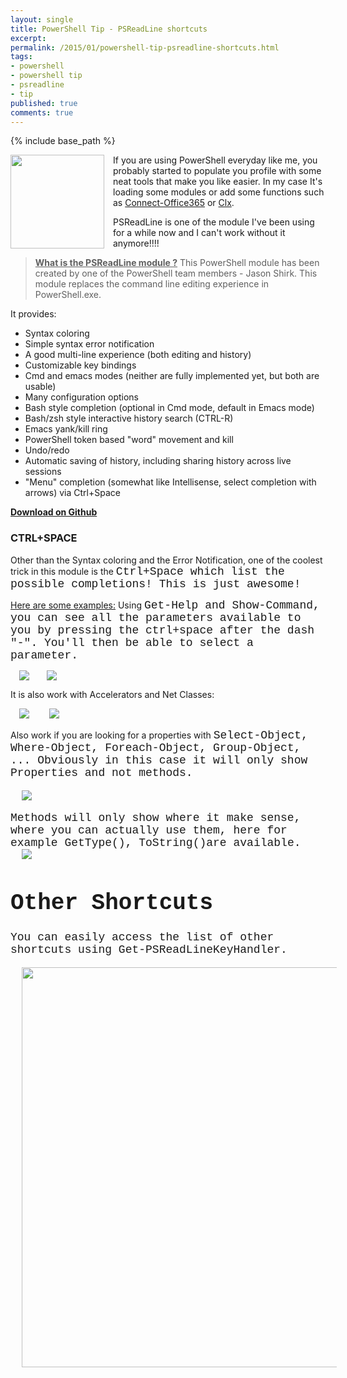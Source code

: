 ```yaml
---
layout: single
title: PowerShell Tip - PSReadLine shortcuts
excerpt: 
permalink: /2015/01/powershell-tip-psreadline-shortcuts.html
tags: 
- powershell
- powershell tip
- psreadline
- tip
published: true
comments: true
---
```

{% include base_path %} 
 
 </div><a href="{{ base_path }}/images/2015/20150106_PowerShell_Tip_-_PSReadLine_shortcuts/windows_powershell_icon__1771894770__-256x256.png" imageanchor="1" style="clear: left; float: left; margin-bottom: 1em; margin-right: 1em;"><img border="0" src="{{ base_path }}/images/2015/20150106_PowerShell_Tip_-_PSReadLine_shortcuts/windows_powershell_icon__1771894770__-256x256.png" height="150" width="150" /></a></div>If you are using PowerShell everyday like me, you probably started to populate you profile with some neat tools that make you like easier. In my case It's loading some modules or add some functions such as <a href="{{ base_path }}/2014/07/powershell-handy-function-to-connect-to.html" target="_blank">Connect-Office365</a> or <a href="http://tommymaynard.com/ql-clear-host-without-clearning-the-host/" target="_blank">Clx</a>.

PSReadLine is one of the module I've been using for a while now and I can't work without it anymore!!!!


> <b><u>What is the PSReadLine module ?</u></b>
This PowerShell module has been created by one of the PowerShell team members - Jason Shirk.
This module replaces the command line editing experience in PowerShell.exe.

It provides:

* Syntax coloring
* Simple syntax error notification
* A good multi-line experience (both editing and history)
* Customizable key bindings
* Cmd and emacs modes (neither are fully implemented yet, but both are usable)
* Many configuration options
* Bash style completion (optional in Cmd mode, default in Emacs mode)
* Bash/zsh style interactive history search (CTRL-R)
* Emacs yank/kill ring
* PowerShell token based "word" movement and kill
* Undo/redo
* Automatic saving of history, including sharing history across live sessions
* "Menu" completion (somewhat like Intellisense, select completion with arrows) via Ctrl+Space

<b><a href="https://github.com/lzybkr/PSReadLine/releases" target="_blank">Download on Github</a></b></div>
</div></div>

### CTRL+SPACE

Other than the Syntax coloring and the Error Notification, one of the coolest trick in this module is the <span style="font-family: Courier New, Courier, monospace; font-size: large;">Ctrl+Space which list the possible completions! This is just awesome!

<u>Here are some examples:</u>
Using <span style="font-family: Courier New, Courier, monospace; font-size: large;">Get-Help and <span style="font-family: Courier New, Courier, monospace; font-size: large;">Show-Command, you can see all the parameters available to you by pressing the ctrl+space after the dash "-". You'll then be able to select a parameter.

<a href="{{ base_path }}/images/2015/20150106_PowerShell_Tip_-_PSReadLine_shortcuts/PowerShell_PSReadLine_CtrlSpace_Get-Help__710720814__-692x186.png" imageanchor="1" style="margin-left: 1em; margin-right: 1em;"><img border="0" src="{{ base_path }}/images/2015/20150106_PowerShell_Tip_-_PSReadLine_shortcuts/PowerShell_PSReadLine_CtrlSpace_Get-Help__710720814__-692x186.png" /></a></div><a href="{{ base_path }}/images/2015/20150106_PowerShell_Tip_-_PSReadLine_shortcuts/PowerShell_PSReadLine_CtrlSpace_Show-Command__1447939043__-692x186.png" imageanchor="1" style="margin-left: 1em; margin-right: 1em;"><img border="0" src="{{ base_path }}/images/2015/20150106_PowerShell_Tip_-_PSReadLine_shortcuts/PowerShell_PSReadLine_CtrlSpace_Show-Command__1447939043__-692x186.png" /></a></div>
</div>
It is also work with Accelerators and Net Classes:

<a href="{{ base_path }}/images/2015/20150106_PowerShell_Tip_-_PSReadLine_shortcuts/PowerShell_PSReadLine_CtrlSpace_NetFramework__1113359674__-692x138.png" imageanchor="1" style="margin-left: 1em; margin-right: 1em;"><img border="0" src="{{ base_path }}/images/2015/20150106_PowerShell_Tip_-_PSReadLine_shortcuts/PowerShell_PSReadLine_CtrlSpace_NetFramework__1113359674__-692x138.png" /></a></div>
<a href="{{ base_path }}/images/2015/20150106_PowerShell_Tip_-_PSReadLine_shortcuts/PowerShell_PSReadLine_CtrlSpace_Regex__1640005701__-692x170.png" imageanchor="1" style="margin-left: 1em; margin-right: 1em;"><img border="0" src="{{ base_path }}/images/2015/20150106_PowerShell_Tip_-_PSReadLine_shortcuts/PowerShell_PSReadLine_CtrlSpace_Regex__1640005701__-692x170.png" /></a></div>
</div>
Also work if you are looking for a properties with <span style="font-family: Courier New, Courier, monospace; font-size: large;">Select-Object,  <span style="font-family: 'Courier New', Courier, monospace; font-size: large;">Where-Object,  <span style="font-family: 'Courier New', Courier, monospace; font-size: large;">Foreach-Object,  <span style="font-family: 'Courier New', Courier, monospace; font-size: large;">Group-Object, ... Obviously in this case it will only show Properties and not methods.
<span style="font-family: Courier New, Courier, monospace; font-size: large;">

<a href="{{ base_path }}/images/2015/20150106_PowerShell_Tip_-_PSReadLine_shortcuts/2015-01-06_20-50-20__1222405251__-692x906.png" imageanchor="1" style="margin-left: 1em; margin-right: 1em;"><img border="0" src="{{ base_path }}/images/2015/20150106_PowerShell_Tip_-_PSReadLine_shortcuts/2015-01-06_20-50-20__1222405251__-692x906.png" /></a></div>
</div><div class="separator" style="clear: both; text-align: left;">Methods will only show where it make sense, where you can actually use them, here for example <span style="font-family: Courier New, Courier, monospace; font-size: large;">GetType(), <span style="font-family: Courier New, Courier, monospace; font-size: large;">ToString()are available.</div><a href="{{ base_path }}/images/2015/20150106_PowerShell_Tip_-_PSReadLine_shortcuts/2015-01-06_21-03-57__1115254386__-692x522.png" imageanchor="1" style="margin-left: 1em; margin-right: 1em;"><img border="0" src="{{ base_path }}/images/2015/20150106_PowerShell_Tip_-_PSReadLine_shortcuts/2015-01-06_21-03-57__1115254386__-692x522.png" /></a></div>

# Other Shortcuts

You can easily access the list of other shortcuts using <span style="font-family: Courier New, Courier, monospace; font-size: large;">Get-PSReadLineKeyHandler.

</div><a href="{{ base_path }}/images/2015/20150106_PowerShell_Tip_-_PSReadLine_shortcuts/2015-01-06_20-44-48__535851003__-1008x1046.png" imageanchor="1" style="margin-left: 1em; margin-right: 1em;"><img border="0" src="{{ base_path }}/images/2015/20150106_PowerShell_Tip_-_PSReadLine_shortcuts/2015-01-06_20-44-48__535851003__-1008x1046.png" height="640" width="616" /></a></div>



